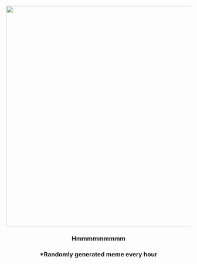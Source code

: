<p align="center">
        <img src="https://i.redd.it/cbud1sugd8l91.gif" width="600" height="600">
        </p>
        <h3 align="center">Hmmmmmmmmm</h3>
        <h3 align="center">*Randomly generated meme every hour</h3>
    